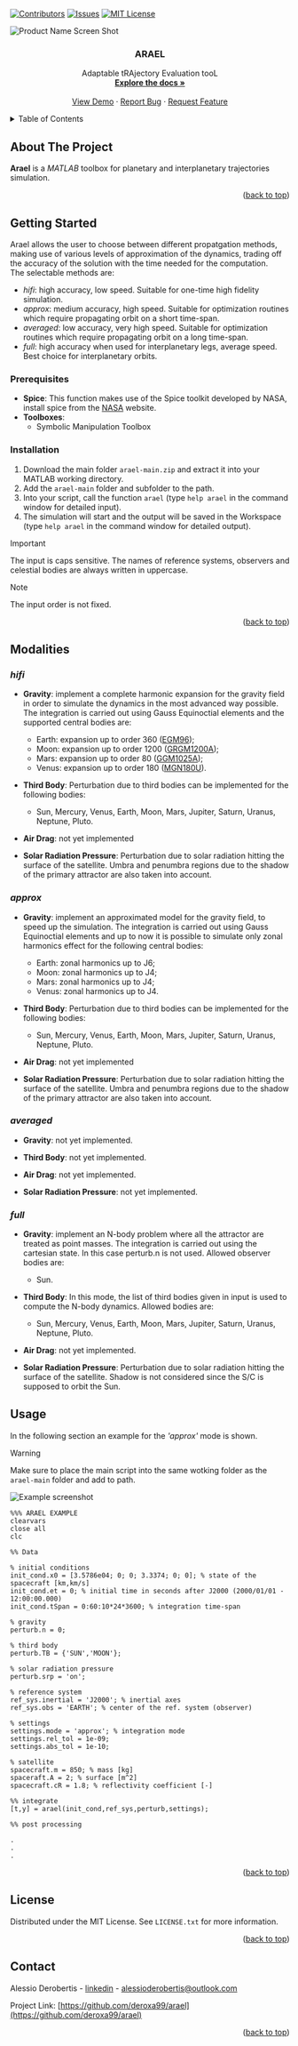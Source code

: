 <!-- Improved compatibility of back to top link: See: https://github.com/othneildrew/Best-README-Template/pull/73 -->
<a name="readme-top"></a>
<!--
*** Thanks for checking out the Best-README-Template. If you have a suggestion
*** that would make this better, please fork the repo and create a pull request
*** or simply open an issue with the tag "enhancement".
*** Don't forget to give the project a star!
*** Thanks again! Now go create something AMAZING! :D
-->



<!-- PROJECT SHIELDS -->
<!--
*** I'm using markdown "reference style" links for readability.
*** Reference links are enclosed in brackets [ ] instead of parentheses ( ).
*** See the bottom of this document for the declaration of the reference variables
*** for contributors-url, forks-url, etc. This is an optional, concise syntax you may use.
*** https://www.markdownguide.org/basic-syntax/#reference-style-links
-->
[![Contributors][contributors-shield]][contributors-url]
[![Issues][issues-shield]][issues-url]
[![MIT License][license-shield]][license-url]


<!-- PROJECT LOGO -->
![Product Name Screen Shot][product-screenshot]

<h3 align="center">ARAEL</h3>

  <p align="center">
    Adaptable tRAjectory Evaluation tooL
    <br />
    <a href="https://github.com/deroxa99/arael"><strong>Explore the docs »</strong></a>
    <br />
    <br />
    <a href="https://github.com/deroxa99/arael/tree/main/examples">View Demo</a>
    ·
    <a href="https://github.com/deroxa99/arael/issues">Report Bug</a>
    ·
    <a href="https://github.com/deroxa99/arael/issues">Request Feature</a>
  </p>
</div>



<!-- TABLE OF CONTENTS -->
<details>
  <summary>Table of Contents</summary>
  <ol>
    <li>
      <a href="#about-the-project">About The Project</a>
    </li>
    <li>
      <a href="#getting-started">Getting Started</a>
        <ul>
        <li><a href="#prerequisites">Prerequisites</a></li>
        <li><a href="#installation">Installation</a></li>
      </ul>
    </li>
    <li>
      <a href="#modalities">Modalities</a>
        <ul>
        <li><a href="#hifi">hifi</a></li>
        <li><a href="#averaged">averaged</a></li>
        <li><a href="#approx">approx</a></li>
        <li><a href="#full">full</a></li>
      </ul>
    </li>
    <li><a href="#usage">Usage</a></li>
    <li><a href="#license">License</a></li>
    <li><a href="#contact">Contact</a></li>
  </ol>
</details>

<!-- ABOUT THE PROJECT -->
## About The Project

**Arael** is a _MATLAB_ toolbox for planetary and interplanetary trajectories simulation.

<p align="right">(<a href="#readme-top">back to top</a>)</p>


<!-- GETTING STARTED -->
## Getting Started

Arael allows the user to choose between different propatgation methods, making use of various levels of approximation of the dynamics, trading off the accuracy of the solution with the time needed for the computation.                                                                      
The selectable methods are:
- _hifi_: high accuracy, low speed. Suitable for one-time high fidelity simulation.
- _approx_: medium accuracy, high speed. Suitable for optimization routines which require propagating orbit on a short time-span.
- _averaged_: low accuracy, very high speed. Suitable for optimization routines which require propagating orbit on a long time-span.
- _full_: high accuracy when used for interplanetary legs, average speed. Best choice for interplanetary orbits.

### Prerequisites

- **Spice**: This function makes use of the Spice toolkit developed by NASA, install spice from the [NASA](https://naif.jpl.nasa.gov/naif/toolkit.html) website.
- **Toolboxes**: 
  - Symbolic Manipulation Toolbox

### Installation

1. Download the main folder `arael-main.zip` and extract it into your MATLAB working directory.
2. Add the `arael-main` folder and subfolder to the path.
3. Into your script, call the function `arael` (type `help arael` in the command window for detailed input).
4. The simulation will start and the output will be saved in the Workspace (type `help arael` in the command window for detailed output).
  > [!IMPORTANT]
  > The input is caps sensitive. The names of reference systems, observers and celestial bodies are always written in uppercase.

  > [!NOTE]
  > The input order is not fixed.

<p align="right">(<a href="#readme-top">back to top</a>)</p>

## Modalities

### **_hifi_**
- **Gravity**: implement a complete harmonic expansion for the gravity field in order to simulate the dynamics in the most advanced way possible. The integration is carried out using Gauss Equinoctial elements and the supported central bodies are:
  - Earth: expansion up to order 360 ([EGM96](https://cddis.nasa.gov/926/egm96/));
  - Moon: expansion up to order 1200 ([GRGM1200A](https://pgda.gsfc.nasa.gov/products/50));
  - Mars: expansion up to order 80 ([GGM1025A](https://pds-ppi.igpp.ucla.edu/search/view/?f=yes&id=pds://PPI/MGS-M-RSS-5-SDP-V1.0/DATA/RS_SHA/GGM1025A&o=1));
  - Venus: expansion up to order 180 ([MGN180U](https://pds-geosciences.wustl.edu/mgn/mgn-v-rss-5-gravity-l2-v1/mg_5201/gravity/)).


- **Third Body**: Perturbation due to third bodies can be implemented for the following bodies:
  - Sun, Mercury, Venus, Earth, Moon, Mars, Jupiter, Saturn, Uranus, Neptune, Pluto.

- **Air Drag**: not yet implemented

- **Solar Radiation Pressure**: Perturbation due to solar radiation hitting the surface of the satellite. Umbra and penumbra regions due to the shadow of the primary attractor are also taken into account.

### **_approx_**
- **Gravity**: implement an approximated model for the gravity field, to speed up the simulation. The integration is carried out using Gauss Equinoctial elements and up to now it is possible to simulate only zonal harmonics effect for the following central bodies:
  - Earth: zonal harmonics up to J6;
  - Moon: zonal harmonics up to J4;
  - Mars: zonal harmonics up to J4;
  - Venus: zonal harmonics up to J4.
 
- **Third Body**: Perturbation due to third bodies can be implemented for the following bodies:
  - Sun, Mercury, Venus, Earth, Moon, Mars, Jupiter, Saturn, Uranus, Neptune, Pluto.

- **Air Drag**: not yet implemented

- **Solar Radiation Pressure**: Perturbation due to solar radiation hitting the surface of the satellite. Umbra and penumbra regions due to the shadow of the primary attractor are also taken into account.


### **_averaged_**
- **Gravity**: not yet implemented.

- **Third Body**: not yet implemented.

- **Air Drag**: not yet implemented.

- **Solar Radiation Pressure**: not yet implemented.

### **_full_**
- **Gravity**: implement an N-body problem where all the attractor are treated as point masses. The integration is carried out using the cartesian state. In this case perturb.n is not used. Allowed observer bodies are:
  - Sun.

- **Third Body**: In this mode, the list of third bodies given in input is used to compute the N-body dynamics. Allowed bodies are:
  - Sun, Mercury, Venus, Earth, Moon, Mars, Jupiter, Saturn, Uranus, Neptune, Pluto.

- **Air Drag**: not yet implemented.

- **Solar Radiation Pressure**: Perturbation due to solar radiation hitting the surface of the satellite. Shadow is not considered since the S/C is supposed to orbit the Sun.

<!-- USAGE EXAMPLES -->
## Usage

In the following section an example for the _'approx'_ mode is shown.

> [!WARNING]
> Make sure to place the main script into the same wotking folder as the `arael-main` folder and add to path.

![Example screenshot][example-screenshot]

```
%%% ARAEL EXAMPLE
clearvars
close all
clc

%% Data

% initial conditions
init_cond.x0 = [3.5786e04; 0; 0; 3.3374; 0; 0]; % state of the spacecraft [km,km/s]
init_cond.et = 0; % initial time in seconds after J2000 (2000/01/01 - 12:00:00.000)
init_cond.tSpan = 0:60:10*24*3600; % integration time-span

% gravity
perturb.n = 0;

% third body
perturb.TB = {'SUN','MOON'};

% solar radiation pressure
perturb.srp = 'on';

% reference system
ref_sys.inertial = 'J2000'; % inertial axes
ref_sys.obs = 'EARTH'; % center of the ref. system (observer)

% settings
settings.mode = 'approx'; % integration mode
settings.rel_tol = 1e-09;
settings.abs_tol = 1e-10;

% satellite
spacecraft.m = 850; % mass [kg]
spaceraft.A = 2; % surface [m^2]
spacecraft.cR = 1.8; % reflectivity coefficient [-]

%% integrate
[t,y] = arael(init_cond,ref_sys,perturb,settings);

%% post processing

.
.
.
```

<p align="right">(<a href="#readme-top">back to top</a>)</p>


<!-- LICENSE -->
## License

Distributed under the MIT License. See `LICENSE.txt` for more information.

<p align="right">(<a href="#readme-top">back to top</a>)</p>



<!-- CONTACT -->
## Contact

Alessio Derobertis - [linkedin][linkedin-url] - alessioderobertis@outlook.com

Project Link: [https://github.com/deroxa99/arael](https://github.com/deroxa99/arael)

<p align="right">(<a href="#readme-top">back to top</a>)</p>


<!-- MARKDOWN LINKS & IMAGES -->
<!-- https://www.markdownguide.org/basic-syntax/#reference-style-links -->
[contributors-shield]: https://img.shields.io/github/contributors/deroxa99/arael.svg?style=for-the-badge
[contributors-url]: https://github.com/deroxa99/arael/graphs/contributors
[issues-shield]: https://img.shields.io/github/issues/deroxa99/arael.svg?style=for-the-badge
[issues-url]: https://github.com/deroxa99/arael/issues
[license-shield]: https://img.shields.io/github/license/deroxa99/arael.svg?style=for-the-badge
[license-url]: https://github.com/deroxa99/arael/blob/main/LICENSE
[linkedin-shield]: https://img.shields.io/badge/-LinkedIn-black.svg?style=for-the-badge&logo=linkedin&colorB=555
[linkedin-url]: https://www.linkedin.com/in/alessio-derobertis-4b4a831b7/
[product-screenshot]: pictures/arael_main.png
[example-screenshot]: pictures/example.png
